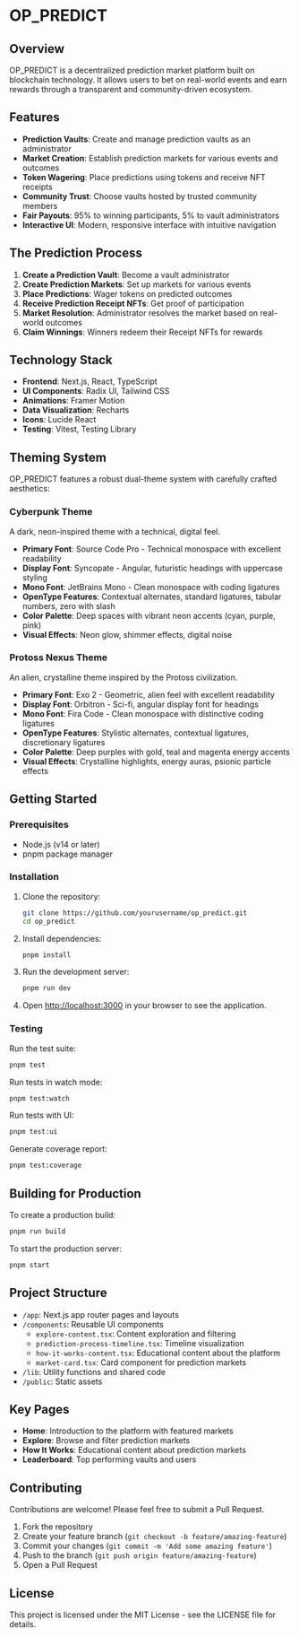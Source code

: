 # OP_PREDICT

## Overview

OP_PREDICT is a decentralized prediction market platform built on blockchain technology. It allows users to bet on real-world events and earn rewards through a transparent and community-driven ecosystem.

## Features

- **Prediction Vaults**: Create and manage prediction vaults as an administrator
- **Market Creation**: Establish prediction markets for various events and outcomes
- **Token Wagering**: Place predictions using tokens and receive NFT receipts
- **Community Trust**: Choose vaults hosted by trusted community members
- **Fair Payouts**: 95% to winning participants, 5% to vault administrators
- **Interactive UI**: Modern, responsive interface with intuitive navigation

## The Prediction Process

1. **Create a Prediction Vault**: Become a vault administrator
2. **Create Prediction Markets**: Set up markets for various events
3. **Place Predictions**: Wager tokens on predicted outcomes
4. **Receive Prediction Receipt NFTs**: Get proof of participation
5. **Market Resolution**: Administrator resolves the market based on real-world outcomes
6. **Claim Winnings**: Winners redeem their Receipt NFTs for rewards

## Technology Stack

- **Frontend**: Next.js, React, TypeScript
- **UI Components**: Radix UI, Tailwind CSS
- **Animations**: Framer Motion
- **Data Visualization**: Recharts
- **Icons**: Lucide React
- **Testing**: Vitest, Testing Library

## Theming System

OP_PREDICT features a robust dual-theme system with carefully crafted aesthetics:

### Cyberpunk Theme

A dark, neon-inspired theme with a technical, digital feel.

- **Primary Font**: Source Code Pro - Technical monospace with excellent readability
- **Display Font**: Syncopate - Angular, futuristic headings with uppercase styling
- **Mono Font**: JetBrains Mono - Clean monospace with coding ligatures
- **OpenType Features**: Contextual alternates, standard ligatures, tabular numbers, zero with slash
- **Color Palette**: Deep spaces with vibrant neon accents (cyan, purple, pink)
- **Visual Effects**: Neon glow, shimmer effects, digital noise

### Protoss Nexus Theme 

An alien, crystalline theme inspired by the Protoss civilization.

- **Primary Font**: Exo 2 - Geometric, alien feel with excellent readability
- **Display Font**: Orbitron - Sci-fi, angular display font for headings
- **Mono Font**: Fira Code - Clean monospace with distinctive coding ligatures
- **OpenType Features**: Stylistic alternates, contextual ligatures, discretionary ligatures
- **Color Palette**: Deep purples with gold, teal and magenta energy accents
- **Visual Effects**: Crystalline highlights, energy auras, psionic particle effects

## Getting Started

### Prerequisites

- Node.js (v14 or later)
- pnpm package manager

### Installation

1. Clone the repository:
   ```bash
   git clone https://github.com/yourusername/op_predict.git
   cd op_predict
   ```

2. Install dependencies:
   ```bash
   pnpm install
   ```

3. Run the development server:
   ```bash
   pnpm run dev
   ```

4. Open [http://localhost:3000](http://localhost:3000) in your browser to see the application.

### Testing

Run the test suite:
```bash
pnpm test
```

Run tests in watch mode:
```bash
pnpm test:watch
```

Run tests with UI:
```bash
pnpm test:ui
```

Generate coverage report:
```bash
pnpm test:coverage
```

## Building for Production

To create a production build:

```bash
pnpm run build
```

To start the production server:

```bash
pnpm start
```

## Project Structure

- `/app`: Next.js app router pages and layouts
- `/components`: Reusable UI components
  - `explore-content.tsx`: Content exploration and filtering
  - `prediction-process-timeline.tsx`: Timeline visualization
  - `how-it-works-content.tsx`: Educational content about the platform
  - `market-card.tsx`: Card component for prediction markets
- `/lib`: Utility functions and shared code
- `/public`: Static assets

## Key Pages

- **Home**: Introduction to the platform with featured markets
- **Explore**: Browse and filter prediction markets
- **How It Works**: Educational content about prediction markets
- **Leaderboard**: Top performing vaults and users

## Contributing

Contributions are welcome! Please feel free to submit a Pull Request.

1. Fork the repository
2. Create your feature branch (`git checkout -b feature/amazing-feature`)
3. Commit your changes (`git commit -m 'Add some amazing feature'`)
4. Push to the branch (`git push origin feature/amazing-feature`)
5. Open a Pull Request

## License

This project is licensed under the MIT License - see the LICENSE file for details.